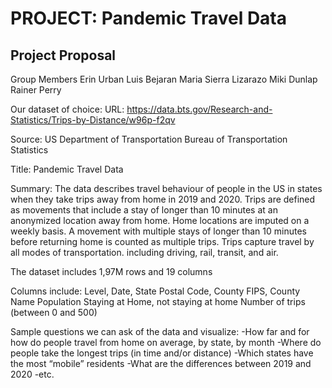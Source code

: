 # PROJECT: Pandemic Travel Data

## Project Proposal

Group Members
Erin Urban
Luis Bejaran
Maria Sierra Lizarazo
Miki Dunlap
Rainer Perry

Our dataset of choice:
URL:
https://data.bts.gov/Research-and-Statistics/Trips-by-Distance/w96p-f2qv

Source: 
US Department of Transportation
Bureau of Transportation Statistics

Title:
Pandemic Travel Data

Summary:
The data describes travel behaviour of people in the US in states when they take trips away from home in 2019 and 2020. Trips are defined as movements that include a stay of longer than 10 minutes at an anonymized location away from home. Home locations are imputed on a weekly basis. A movement with multiple stays of longer than 10 minutes before returning home is counted as multiple trips. Trips capture travel by all modes of transportation. including driving, rail, transit, and air.

The dataset includes 1,97M rows and 19 columns

Columns include:
Level, Date, State Postal Code, County FIPS, County Name
Population Staying at Home, not staying at home
Number of trips (between 0 and 500)

Sample questions we can ask of the data and visualize:
-How far and for how do people travel from home on average, by state, by month
-Where do people take the longest trips (in time and/or distance)
-Which states have the most “mobile” residents
-What are the differences between 2019 and 2020
-etc.
